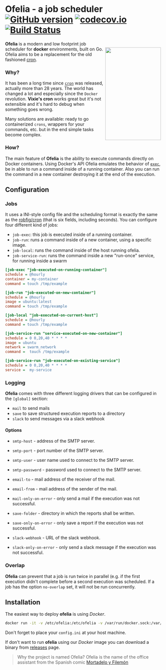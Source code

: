 # Ofelia - a job scheduler [![GitHub version](https://badge.fury.io/gh/mcuadros%2Fofelia.svg)](https://github.com/mcuadros/ofelia/releases) [![codecov.io](http://codecov.io/github/mcuadros/ofelia/coverage.svg?branch=master)](http://codecov.io/github/mcuadros/ofelia?branch=master) [![Build Status](https://travis-ci.org/mcuadros/ofelia.svg)](https://travis-ci.org/mcuadros/ofelia)

<img src="https://weirdspace.dk/FranciscoIbanez/Graphics/Ofelia.gif" align="right" width="180px" height="300px" vspace="20" />


**Ofelia** is a modern and low footprint job scheduler for __docker__ environments, built on Go. Ofelia aims to be a replacement for the old fashioned [cron](https://en.wikipedia.org/wiki/Cron).

### Why?

It has been a long time since [`cron`](https://en.wikipedia.org/wiki/Cron) was released, actually more than 28 years. The world has changed a lot and especially since the `Docker` revolution. **Vixie's cron** works great but it's not extensible and it's hard to debug when something goes wrong.

Many solutions are available: ready to go containerized `crons`, wrappers for your commands, etc. but in the end simple tasks become complex.

### How?

The main feature of **Ofelia** is the ability to execute commands directly on Docker containers. Using Docker's API Ofelia emulates the behavior of [`exec`](https://docs.docker.com/reference/commandline/exec/), be in able to run a command inside of a running container. Also you can run the command in a new container destroying it at the end of the execution.

## Configuration

### Jobs
It uses a INI-style config file and the scheduling format is exactly the same as the [robfig/cron](https://godoc.org/github.com/robfig/cron) (that is six fields, including seconds). You can configure four different kind of jobs:

- `job-exec`: this job is executed inside of a running container.
- `job-run`: runs a command inside of a new container, using a specific image.
- `job-local`: runs the command inside of the host running ofelia.
- `job-service-run`: runs the command inside a new "run-once" service, for running inside a swarm


```ini
[job-exec "job-executed-on-running-container"]
schedule = @hourly
container = my-container
command = touch /tmp/example

[job-run "job-executed-on-new-container"]
schedule = @hourly
image = ubuntu:latest
command = touch /tmp/example

[job-local "job-executed-on-current-host"]
schedule = @hourly
command = touch /tmp/example

[job-service-run "service-executed-on-new-container"]
schedule = 0 0,20,40 * * * *
image = ubuntu
network = swarm_network
command =  touch /tmp/example

[job-service-run "job-executed-on-existing-service"]
schedule = 0 0,20,40 * * * *
service =  my-service
```

### Logging
**Ofelia** comes with three different logging drivers that can be configured in the `[global]` section:
- `mail` to send mails
- `save` to save structured execution reports to a directory
- `slack` to send messages via a slack webhook

#### Options
- `smtp-host` - address of the SMTP server.
- `smtp-port` - port number of the SMTP server.
- `smtp-user` - user name used to connect to the SMTP server.
- `smtp-password` - password used to connect to the SMTP server.
- `email-to` - mail address of the receiver of the mail.
- `email-from` - mail address of the sender of the mail.
- `mail-only-on-error` - only send a mail if the execution was not successful.

- `save-folder` - directory in which the reports shall be written.
- `save-only-on-error` - only save a report if the execution was not successful.

- `slack-webhook` - URL of the slack webhook.
- `slack-only-on-error` - only send a slack message if the execution was not successful.

### Overlap
**Ofelia** can prevent that a job is run twice in parallel (e.g. if the first execution didn't complete before a second execution was scheduled. If a job has the option `no-overlap` set, it will not be run concurrently. 

## Installation

The easiest way to deploy **ofelia** is using *Docker*.

```sh
docker run -it -v /etc/ofelia:/etc/ofelia -v /var/run/docker.sock:/var/run/docker.sock:ro mcuadros/ofelia:latest
```

Don't forget to place your `config.ini` at your host machine.

If don't want to run **ofelia** using our *Docker* image you can download a binary from [releases](https://github.com/mcuadros/ofelia/releases) page.



> Why the project is named Ofelia? Ofelia is the name of the office assistant from the Spanish comic [Mortadelo y Filemón](https://en.wikipedia.org/wiki/Mort_%26_Phil)
